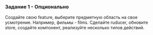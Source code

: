### Задание 1 - Опционально
Создайте свою feature, выберите предметную область на свое усмотрение. Например, фильмы - films.
Сделайте ruducer, обновите store, создайте компонент, реализуйте несколько типов действий.